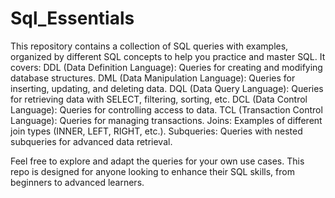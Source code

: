 # Sql_Essentials
This repository contains a collection of SQL queries with examples, organized by different SQL concepts to help you practice and master SQL. 
It covers:
	DDL (Data Definition Language): Queries for creating and modifying database structures.
	DML (Data Manipulation Language): Queries for inserting, updating, and deleting data.
	DQL (Data Query Language): Queries for retrieving data with SELECT, filtering, sorting, etc.
	DCL (Data Control Language): Queries for controlling access to data.
  TCL (Transaction Control Language): Queries for managing transactions.
	Joins: Examples of different join types (INNER, LEFT, RIGHT, etc.).
	Subqueries: Queries with nested subqueries for advanced data retrieval.

Feel free to explore and adapt the queries for your own use cases. This repo is designed for anyone looking to enhance their SQL skills, from beginners to advanced learners.

